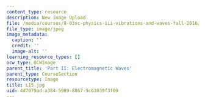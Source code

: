 ```yaml
---
content_type: resource
description: New image Upload
file: /media/courses/8-03sc-physics-iii-vibrations-and-waves-fall-2016/4d7079ada384598988679c63039f3f09_L15.jpg
file_type: image/jpeg
image_metadata:
  caption: ''
  credit: ''
  image-alt: ''
learning_resource_types: []
ocw_type: OCWImage
parent_title: 'Part II: Electromagnetic Waves'
parent_type: CourseSection
resourcetype: Image
title: L15.jpg
uid: 4d7079ad-a384-5989-8867-9c63039f3f09
---
```

